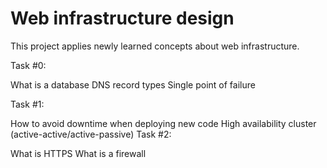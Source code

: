 # Web infrastructure design

This project applies newly learned concepts about web infrastructure.

Task #0:

What is a database
DNS record types
Single point of failure

Task #1:

How to avoid downtime when deploying new code
High availability cluster (active-active/active-passive)
Task #2:

What is HTTPS
What is a firewall